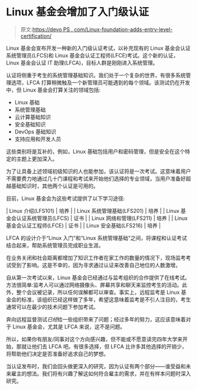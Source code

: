 # Linux 基金会增加了入门级认证

> 原文:[https://devo PS . com/Linux-foundation-adds-entry-level-certification/](https://devops.com/linux-foundation-adds-entry-level-certification/)

Linux 基金会宣布开发一种新的入门级认证考试，以补充现有的 Linux 基金会认证系统管理员(LFCS)和 Linux 基金会认证工程师(LFCE)考试。这个新的认证，Linux 基金会认证 IT 助理(LFCA)，目标人群是刚刚进入系统管理。

认证将侧重于考生的系统管理基础知识。我们处于一个复杂的世界，有很多系统管理选项，LFCA 打算稍微触及一个新管理员可能遇到的每个领域。该测试仍在开发中，但 Linux 基金会打算关注的领域包括:

*   Linux 基础
*   系统管理基础
*   云计算基础知识
*   安全基础知识
*   DevOps 基础知识
*   支持应用和开发人员

这些类别将是互补的，例如，Linux 基础包括用户和密码管理，但是安全在这个特定的主题上更加深入。

为了让具备上述领域初级知识的人也能参加，该认证将是一次考试。这意味着用户不需要费力地通过几十门课程和考试来开始他们选择的专业领域，当用户准备好超越基础知识时，其他两个认证是可用的。

目前，Linux 基金会为这些考试提供了以下学习途径:

| Linux 介绍(LFS101) | 培养 |
| Linux 系统管理基础(LFS201) | 培养 |
| Linux 基金会认证系统管理员(LFCS) | 证书 |
| Linux 网络和管理(LFS211) | 培养 |
| Linux 基金会认证工程师(LFCE) | 证书 |
| Linux 安全基础(LFS216) | 培养 |

LFCA 的设计介于“Linux 入门”和“Linux 系统管理基础”之间，将课程和认证考试结合起来，帮助系统管理员完成职业生涯。

在业务关闭和社会距离都增加了知识工作者在家工作的数量的情况下，现场监考考试受到了影响。这是不幸的，因为寻求通过认证来改善自己地位的人数激增。

自从第一次考试以来，Linux 基金会已经通过与监考组织的合作提供了在线考试。方法很简单:监考人可以通过网络摄像头、屏幕共享和聊天来监控考生的活动。此外，整个会议被记录，所以任何误解都可以审查。事实上，远程监考是 Linux 基金会的标准，该组织已经这样做了多年，希望这意味着监考是不引人注目的，考生通常可以在最少的技术问题下参加考试。

奔向远程监督测试*已经*给一些组织带来了问题；经过多年的努力，这应该意味着对于 Linux 基金会，尤其是 LFCA 来说，这不是问题。

所以，如果你有朋友/同事对这个方向感兴趣，但不能或不愿意读完四年大学来开始，那就让他们去 LFCA 吧。有很多选择，但 LFCA 比许多其他选择的开销少，将帮助他们决定是否准备好追求自己的梦想。

当认证发布时，我们会回头做更深入的研究，因为认证有两个部分——谁受益和未来雇主的想法。我们将有兴趣了解这如何符合雇主的需求，并在有样本问题时深入研究。
